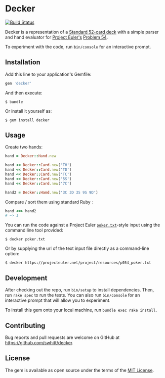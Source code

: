 # Decker

[![Build Status](https://travis-ci.com/swhitt/decker.svg?token=oBuQt75zb6VRV1KYNpsh&branch=develop)](https://travis-ci.com/swhitt/decker)

Decker is a representation of a [Standard 52-card deck](https://en.wikipedia.org/wiki/Standard_52-card_deck) with a simple parser and hand evaluator for [Project Euler's](https://projecteuler.net) [Problem 54](https://projecteuler.net/problem=54).

To experiment with the code, run `bin/console` for an interactive prompt.


## Installation

Add this line to your application's Gemfile:

```ruby
gem 'decker'
```

And then execute:

    $ bundle

Or install it yourself as:

    $ gem install decker

## Usage

Create two hands:

```ruby
hand = Decker::Hand.new

hand << Decker::Card.new('TH')
hand << Decker::Card.new('TD')
hand << Decker::Card.new('TC')
hand << Decker::Card.new('5S')
hand << Decker::Card.new('7C')

hand2 = Decker::Hand.new('3C 3D 3S 9S 9D')
```

Compare / sort them using standard Ruby :


```ruby
hand <=> hand2
# => 1
```

You can run the code against a Project Euler [`poker.txt`](https://projecteuler.net/project/resources/p054_poker.txt)-style input using the command line tool provided:

```
$ decker poker.txt
```

Or by supplying the url of the text input file directly as a command-line option:

```
$ decker https://projecteuler.net/project/resources/p054_poker.txt
```

## Development

After checking out the repo, run `bin/setup` to install dependencies. Then, run `rake spec` to run the tests. You can also run `bin/console` for an interactive prompt that will allow you to experiment.

To install this gem onto your local machine, run `bundle exec rake install`.

## Contributing

Bug reports and pull requests are welcome on GitHub at https://github.com/swhitt/decker.

## License

The gem is available as open source under the terms of the [MIT License](http://opensource.org/licenses/MIT).
